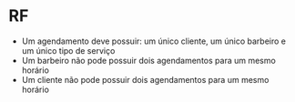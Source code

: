 # RF

- Um agendamento deve possuir: um único cliente, um único barbeiro e um único tipo de serviço
- Um barbeiro não pode possuir dois agendamentos para um mesmo horário
- Um cliente não pode possuir dois agendamentos para um mesmo horário
